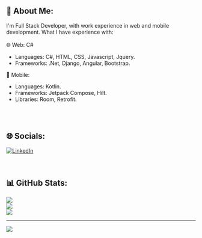 ## 💫 About Me:
I'm Full Stack Developer, with work experience in web and mobile development. What I have experience with:
<br><br>
🌐 Web: C#
<ul>
  <li>Languages: C#, HTML, CSS, Javascript, Jquery.<br></li>
  <li>Frameworks: .Net, Django, Angular, Bootstrap.<br></li>
</ul> 

📱 Mobile:<br>
 <ul>
  <li>Languages: Kotlin.</li>
  <li>Frameworks: Jetpack Compose, Hilt.</li>
  <li>Libraries: Room, Retrofit.</li>
</ul> 
<br><br>


## 🌐 Socials:
[![LinkedIn](https://img.shields.io/badge/LinkedIn-%230077B5.svg?logo=linkedin&logoColor=white)](https://www.linkedin.com/in/william-dm) 
<br><br><br>

## 📊 GitHub Stats:
![](https://github-readme-stats.vercel.app/api?username=william-michelli&theme=dark&hide_border=false&include_all_commits=false&count_private=false)<br/>
![](https://github-readme-streak-stats.herokuapp.com/?user=william-michelli&theme=dark&hide_border=false)<br/>
![](https://github-readme-stats.vercel.app/api/top-langs/?username=william-michelli&theme=dark&hide_border=false&include_all_commits=false&count_private=false&layout=compact)

---
[![](https://visitcount.itsvg.in/api?id=william-michell&icon=8&color=3)](https://visitcount.itsvg.in)
